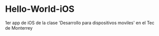 Hello-World-iOS
===============

1er app de iOS de la clase 'Desarrollo para dispositivos moviles' en el Tec de Monterrey
